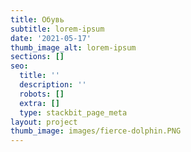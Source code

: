 ```yaml
---
title: Обувь
subtitle: lorem-ipsum
date: '2021-05-17'
thumb_image_alt: lorem-ipsum
sections: []
seo:
  title: ''
  description: ''
  robots: []
  extra: []
  type: stackbit_page_meta
layout: project
thumb_image: images/fierce-dolphin.PNG
---
```


